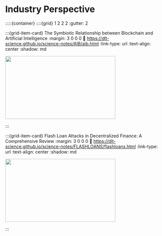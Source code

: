 # Industry Perspective

:::::{container}
::::{grid} 1 2 2 2
:gutter: 2

:::{grid-item-card} The Symbiotic Relationship between Blockchain and Artificial Intelligence
:margin: 3 0 0 0
:link: https://dlt-science.github.io/science-notes/AIB/aib.html
:link-type: url
:text-align: center
:shadow: md

<img src= "https://s.yimg.com/ny/api/res/1.2/SRedXv3Y74r0xYFrT5SHuQ--/YXBwaWQ9aGlnaGxhbmRlcjt3PTY3NjtoPTQ1MA--/https://media.zenfs.com/en-US/homerun/coin_rivet_596/af914adcdd377a5478c675bb9050c0de"  width="350px" height="200px">

:::

:::{grid-item-card} Flash Loan Attacks in Decentralized Finance: A Comprehensive Review
:margin: 3 0 0 0
:link: https://dlt-science.github.io/science-notes/FLASHLOANS/flashloans.html
:link-type: url
:text-align: center
:shadow: md

<img src= "https://thedailyguardian.com/wp-content/uploads/2022/10/baba.jpg" width="350px" height="200px">

:::
<!-- 
:::{grid-item-card} Net Zero Banking Alliance: A Token-based Model
:margin: 3 0 0 0
:link: https://dlt-science.github.io/science-notes/NetZero/netzero.html
:link-type: url
:text-align: center
:shadow: md

<img src= "https://www.sec-ed.co.uk/media/b35cewpq/climatechange7-as.jpg?width=800&height=533&format=webp&quality=80&bgcolor=White&rnd=133371914054770000" width="350px" height="200px">



::: -->
